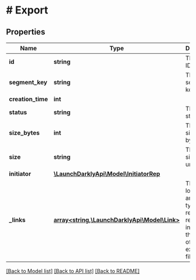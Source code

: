 # # Export

## Properties

Name | Type | Description | Notes
------------ | ------------- | ------------- | -------------
**id** | **string** | The export ID |
**segment_key** | **string** | The segment key |
**creation_time** | **int** |  |
**status** | **string** | The export status |
**size_bytes** | **int** | The export size, in bytes |
**size** | **string** | The export size, with units |
**initiator** | [**\LaunchDarklyApi\Model\InitiatorRep**](InitiatorRep.md) |  |
**_links** | [**array<string,\LaunchDarklyApi\Model\Link>**](Link.md) | The location and content type of related resources, including the location of the exported file |

[[Back to Model list]](../../README.md#models) [[Back to API list]](../../README.md#endpoints) [[Back to README]](../../README.md)
